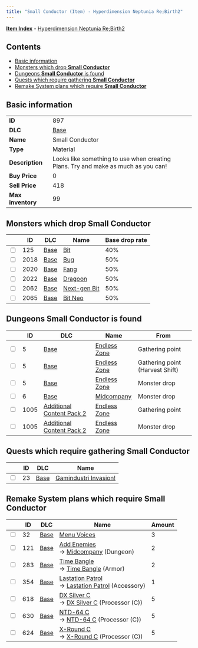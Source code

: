 ```yaml
---
title: "Small Conductor (Item) - Hyperdimension Neptunia Re;Birth2"
---
```


[**Item Index**](/neptunia/rb2/item/index.html) - [Hyperdimension Neptunia Re;Birth2](/neptunia/rb2)

## Contents

- [Basic information](#basic-information)
- [Monsters which drop **Small Conductor**](#monsters-which-drop-small-conductor)
- [Dungeons **Small Conductor** is found](#dungeons-small-conductor-is-found)
- [Quests which require gathering **Small Conductor**](#quests-which-require-gathering-small-conductor)
- [Remake System plans which require **Small Conductor**](#remake-system-plans-which-require-small-conductor)

## Basic information

|   |   |
| -- | -- |
| **ID** | 897 |
| **DLC** | [Base](/neptunia/rb2/dlc/0-base.html) |
| **Name** | Small Conductor |
| **Type** | Material |
| **Description** | Looks like something to use when creating Plans. Try and make as much as you can! |
| **Buy Price** | 0 |
| **Sell Price** | 418 |
| **Max inventory** | 99 |

## Monsters which drop **Small Conductor**

|    | ID | DLC | Name | Base drop rate |
| -- | -- | --- | ---- | -------------- |
| <input type="checkbox" id="rb2-monster-0-125" class="trackbox" /> | 125 | [Base](/neptunia/rb2/dlc/0-base.html) | [Bit](/neptunia/rb2/monster/0-125-bit.html) | 40% |
| <input type="checkbox" id="rb2-monster-0-2018" class="trackbox" /> | 2018 | [Base](/neptunia/rb2/dlc/0-base.html) | [Bug](/neptunia/rb2/monster/0-2018-bug.html) | 50% |
| <input type="checkbox" id="rb2-monster-0-2020" class="trackbox" /> | 2020 | [Base](/neptunia/rb2/dlc/0-base.html) | [Fang](/neptunia/rb2/monster/0-2020-fang.html) | 50% |
| <input type="checkbox" id="rb2-monster-0-2022" class="trackbox" /> | 2022 | [Base](/neptunia/rb2/dlc/0-base.html) | [Dragoon](/neptunia/rb2/monster/0-2022-dragoon.html) | 50% |
| <input type="checkbox" id="rb2-monster-0-2062" class="trackbox" /> | 2062 | [Base](/neptunia/rb2/dlc/0-base.html) | [Next-gen Bit](/neptunia/rb2/monster/0-2062-next-gen-bit.html) | 50% |
| <input type="checkbox" id="rb2-monster-0-2065" class="trackbox" /> | 2065 | [Base](/neptunia/rb2/dlc/0-base.html) | [Bit Neo](/neptunia/rb2/monster/0-2065-bit-neo.html) | 50% |

## Dungeons **Small Conductor** is found

|    | ID | DLC | Name | From |
| -- | -- | --- | ---- | ---- |
| <input type="checkbox" id="rb2-dungeon-0-5" class="trackbox" /> | 5 | [Base](/neptunia/rb2/dlc/0-base.html) | [Endless Zone](/neptunia/rb2/dungeon/0-5-endless-zone.html) | Gathering point |
| <input type="checkbox" id="rb2-dungeon-0-5" class="trackbox" /> | 5 | [Base](/neptunia/rb2/dlc/0-base.html) | [Endless Zone](/neptunia/rb2/dungeon/0-5-endless-zone.html) | Gathering point (Harvest Shift) |
| <input type="checkbox" id="rb2-dungeon-0-5" class="trackbox" /> | 5 | [Base](/neptunia/rb2/dlc/0-base.html) | [Endless Zone](/neptunia/rb2/dungeon/0-5-endless-zone.html) | Monster drop |
| <input type="checkbox" id="rb2-dungeon-0-6" class="trackbox" /> | 6 | [Base](/neptunia/rb2/dlc/0-base.html) | [Midcompany](/neptunia/rb2/dungeon/0-6-midcompany.html) | Monster drop |
| <input type="checkbox" id="rb2-dungeon-4-1005" class="trackbox" /> | 1005 | [Additional Content Pack 2](/neptunia/rb2/dlc/4-pack2.html) | [Endless Zone](/neptunia/rb2/dungeon/4-1005-endless-zone.html) | Gathering point |
| <input type="checkbox" id="rb2-dungeon-4-1005" class="trackbox" /> | 1005 | [Additional Content Pack 2](/neptunia/rb2/dlc/4-pack2.html) | [Endless Zone](/neptunia/rb2/dungeon/4-1005-endless-zone.html) | Monster drop |

## Quests which require gathering **Small Conductor**

|    | ID | DLC | Name |
| -- | -- | --- | ---- |
| <input type="checkbox" id="rb2-quest-0-23" class="trackbox" /> | 23 | [Base](/neptunia/rb2/dlc/0-base.html) | [Gamindustri Invasion!](/neptunia/rb2/quest/0-23-gamindustri-invasion.html) |

## Remake System plans which require **Small Conductor**

|    | ID | DLC | Name | Amount |
| -- | -- | --- | ---- | ------ |
| <input type="checkbox" id="rb2-remake-0-32" class="trackbox" /> | 32 | [Base](/neptunia/rb2/dlc/0-base.html) | [Menu Voices](/neptunia/rb2/remake/0-32-menu-voices.html) | 3 |
| <input type="checkbox" id="rb2-remake-0-121" class="trackbox" /> | 121 | [Base](/neptunia/rb2/dlc/0-base.html) | [Add Enemies](/neptunia/rb2/remake/0-121-add-enemies.html)<br />→ [Midcompany](/neptunia/rb2/dungeon/0-6-midcompany.html) (Dungeon) | 2 |
| <input type="checkbox" id="rb2-remake-0-283" class="trackbox" /> | 283 | [Base](/neptunia/rb2/dlc/0-base.html) | [Time Bangle](/neptunia/rb2/remake/0-283-time-bangle.html)<br />→ [Time Bangle](/neptunia/rb2/item/0-1632-time-bangle.html) (Armor) | 2 |
| <input type="checkbox" id="rb2-remake-0-354" class="trackbox" /> | 354 | [Base](/neptunia/rb2/dlc/0-base.html) | [Lastation Patrol](/neptunia/rb2/remake/0-354-lastation-patrol.html)<br />→ [Lastation Patrol](/neptunia/rb2/item/0-2188-lastation-patrol.html) (Accessory) | 1 |
| <input type="checkbox" id="rb2-remake-0-618" class="trackbox" /> | 618 | [Base](/neptunia/rb2/dlc/0-base.html) | [DX Silver C](/neptunia/rb2/remake/0-618-dx-silver-c.html)<br />→ [DX Silver C](/neptunia/rb2/item/0-3243-dx-silver-c.html) (Processor (C)) | 5 |
| <input type="checkbox" id="rb2-remake-0-630" class="trackbox" /> | 630 | [Base](/neptunia/rb2/dlc/0-base.html) | [NTD-64 C](/neptunia/rb2/remake/0-630-ntd-64-c.html)<br />→ [NTD-64 C](/neptunia/rb2/item/0-3345-ntd-64-c.html) (Processor (C)) | 5 |
| <input type="checkbox" id="rb2-remake-0-624" class="trackbox" /> | 624 | [Base](/neptunia/rb2/dlc/0-base.html) | [X-Round C](/neptunia/rb2/remake/0-624-x-round-c.html)<br />→ [X-Round C](/neptunia/rb2/item/0-3291-x-round-c.html) (Processor (C)) | 5 |